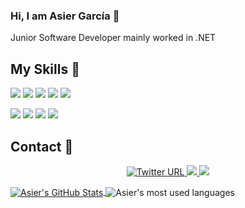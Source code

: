 ### Hi, I am Asier García 👋
Junior Software Developer mainly worked in .NET

## My Skills 🚀

![](https://img.shields.io/badge/Csharp-purple?style=for-the-badge&logo=csharp&logoColor=white)
![](https://img.shields.io/badge/.NET-purple?style=for-the-badge&logo=.net&logoColor=white)
![](https://img.shields.io/badge/Java-orange?style=for-the-badge&logo=java&logoColor=blue)
![](https://img.shields.io/badge/Python-yellow?style=for-the-badge&logo=python&logoColor=white)
![](https://img.shields.io/badge/PHP-8993be?style=for-the-badge&logo=php&logoColor=black)  

![](https://img.shields.io/badge/Javascript-yellow?style=for-the-badge&logo=javascript&logoColor=black)
![](https://img.shields.io/badge/SQL-blue?style=for-the-badge&logo=sql&logoColor=white)
![](https://img.shields.io/badge/Powershell-blue?style=for-the-badge&logo=powershell&logoColor=white)
![](https://img.shields.io/badge/Markdown-000000?style=for-the-badge&logo=markdown&logoColor=white)

## Contact 📧

<p align="center">
  <a href="https://twitter.com/asiergbag">
    <img alt="Twitter URL" src="https://img.shields.io/twitter/url?style=for-the-badge&label=%40asiergbag&logo=twitter&logoColor=white&labelColor=blue&color=blue&url=https%3A%2F%2Ftwitter.com%2Fasiergbag">
  </a>
  <a href="https://www.linkedin.com/in/asiergbag/">
    <img src="https://img.shields.io/badge/asiergbag-blue?style=for-the-badge&logo=Linkedin&logoColor=blue&labelColor=white&color=white">
  </a>
  <a href="mailto:garciss@protonmail.com">
    <img src="https://img.shields.io/badge/garciss@protonmail.com-0078D4?style=for-the-badge&logo=Protonmail&logoColor=white&labelColor=505061&color=505061">
  </a>
</p>

<a target="_blank" href="https://github.com/g4rc1ss">
  <img alt="Asier's GitHub Stats" align="center" src="https://github-readme-stats.vercel.app/api?username=g4rc1ss&show_icons=true&theme=vision-friendly-dark&count_private=true" />
</a>
<img align="center" margin-top="20px"
    alt="Asier's most used languages"
    src="https://github-readme-stats.vercel.app/api/top-langs/?username=g4rc1ss&show_icons=true&theme=vision-friendly-dark" />
